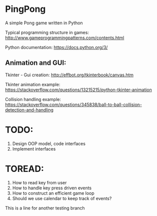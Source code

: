 # PingPong
A simple Pong game written in Python

Typical programming structure in games:
http://www.gameprogrammingpatterns.com/contents.html

Python documentation:
https://docs.python.org/3/


## Animation and GUI:
Tkinter - Gui creation:
http://effbot.org/tkinterbook/canvas.htm

Tkinter animation example:
https://stackoverflow.com/questions/13215215/python-tkinter-animation

Collision handling example:
https://stackoverflow.com/questions/345838/ball-to-ball-collision-detection-and-handling

# TODO:

1. Design OOP model, code interfaces
2. Implement interfaces

# TOREAD:

1. How to read key from user
2. How to handle key press driven events
3. How to construct an efficient game loop
4. Should we use calendar to keep track of events?

This is a line for another testing branch
